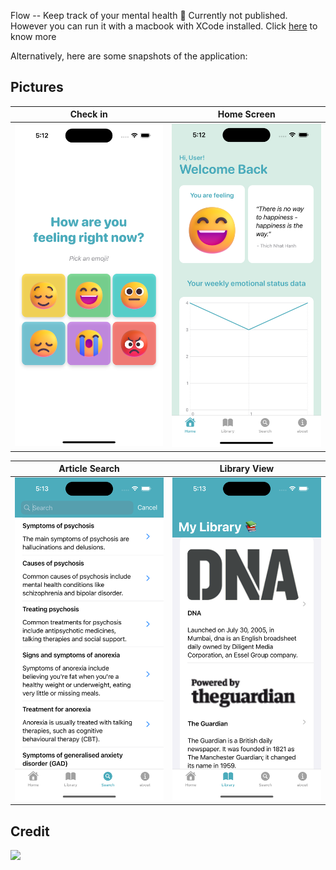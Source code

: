 Flow -- Keep track of your mental health 💚
Currently not published. However you can run it with a macbook with XCode installed. Click [here](https://github.blog/2017-06-05-clone-in-xcode/#:~:text=Once%20you%20authenticate%20into%20Xcode,repository%20to%20your%20local%20machine.) to know more

Alternatively, here are some snapshots of the application:

## Pictures
Check in          |  Home Screen
:-------------------------:|:-------------------------:
<img src="https://github.com/froznade-iwnl/froznade-iwnl/blob/main/Pictures/Simulator%20Screen%20Shot%20-%20iPhone%2014%20Pro%20-%202023-04-03%20at%2017.12.56.png?raw=true" width="300">  |  <img src="https://github.com/froznade-iwnl/froznade-iwnl/blob/main/Pictures/Simulator%20Screen%20Shot%20-%20iPhone%2014%20Pro%20-%202023-04-03%20at%2017.12.59.png?raw=true" width="300">

Article Search         |  Library View 
:-------------------------:|:-------------------------:
<img src="https://github.com/froznade-iwnl/froznade-iwnl/blob/main/Pictures/Simulator%20Screen%20Shot%20-%20iPhone%2014%20Pro%20-%202023-04-03%20at%2017.13.32.png?raw=true" width="300">  |  <img src="https://github.com/froznade-iwnl/froznade-iwnl/blob/main/Pictures/Simulator%20Screen%20Shot%20-%20iPhone%2014%20Pro%20-%202023-04-03%20at%2017.13.05.png?raw=true" width="300">

## Credit
<img src="https://www.nhs.uk/nhscwebservices/documents/logo1.jpg" width="300">
